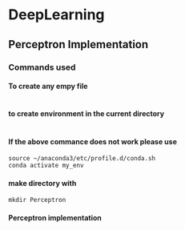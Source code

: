 # DeepLearning
## Perceptron Implementation
### Commands used
#### To create any empy file
```touch filename
```
#### to create environment in the current directory
```conda create --prefix ./env python = 3.7 -y
```
#### If the above commance does not work please use
```
source ~/anaconda3/etc/profile.d/conda.sh
conda activate my_env
```
#### make directory with
```
mkdir Perceptron
```

#### Perceptron implementation
